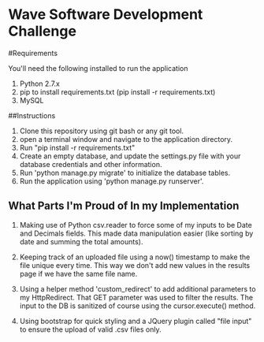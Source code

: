 # Wave Software Development Challenge 


#Requirements

You'll need the following installed to run the application

1. Python 2.7.x
2. pip to install requirements.txt (pip install -r requirements.txt)
3. MySQL


##Instructions

1. Clone this repository using git bash or any git tool.
2. open a terminal window and navigate to the application directory.
3. Run "pip install -r requirements.txt"
3. Create an empty database, and update the settings.py file with your database credentials and other information.
4. Run 'python manage.py migrate' to initialize the database tables.
6. Run the application using 'python manage.py runserver'.

## What Parts I'm Proud of In my Implementation

1) Making use of Python csv.reader to force some of my inputs to be Date and Decimals fields. This made data manipulation easier (like sorting by date and summing the total amounts).

2) Keeping track of an uploaded file using a now() timestamp to make the file unique every time. This way we don't add new values in the results page if we have the same file name.

3) Using a helper method 'custom_redirect' to add additional parameters to my HttpRedirect. That GET parameter was used to filter the results. The input to the DB is sanitized of course using the cursor.execute() method.

4) Using bootstrap for quick styling and a JQuery plugin called "file input" to ensure the upload of valid .csv files only.
